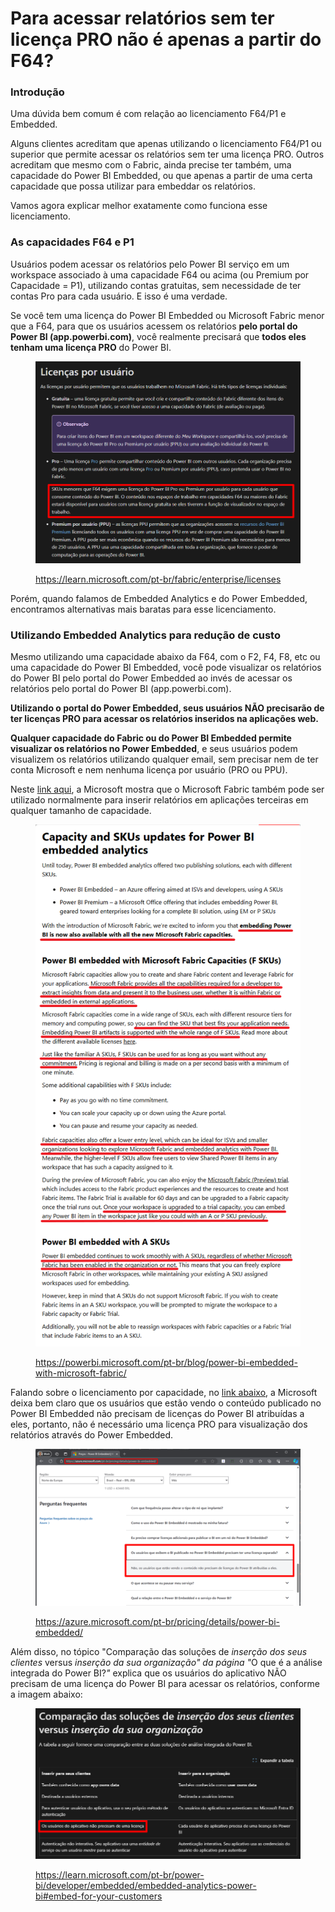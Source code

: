 # Para acessar relatórios sem ter licença PRO não é apenas a partir do F64?

### Introdução

Uma dúvida bem comum é com relação ao licenciamento F64/P1 e Embedded.

Alguns clientes acreditam que apenas utilizando o licenciamento F64/P1 ou superior que permite acessar os relatórios sem ter uma licença PRO. Outros acreditam que mesmo com o Fabric, ainda precise ter também, uma capacidade do Power BI Embedded, ou que apenas a partir de uma certa capacidade que possa utilizar para embeddar os relatórios.

Vamos agora explicar melhor exatamente como funciona esse licenciamento.



### As capacidades F64 e P1

Usuários podem acessar os relatórios pelo Power BI serviço em um workspace associado à uma capacidade F64 ou acima (ou Premium por Capacidade = P1), utilizando contas gratuitas, sem necessidade de ter contas Pro para cada usuário. E isso é uma verdade.

Se você tem uma licença do Power BI Embedded ou Microsoft Fabric menor que a F64, para que os usuários acessem os relatórios **pelo portal do Power BI (app.powerbi.com)**, você realmente precisará que **todos eles tenham uma licença PRO** do Power BI.

<figure><img src="../../.gitbook/assets/image (430).png" alt=""><figcaption><p><a href="https://learn.microsoft.com/pt-br/fabric/enterprise/licenses">https://learn.microsoft.com/pt-br/fabric/enterprise/licenses</a></p></figcaption></figure>

Porém, quando falamos de Embedded Analytics e do Power Embedded, encontramos alternativas mais baratas para esse licenciamento.



### Utilizando Embedded Analytics para redução de custo

Mesmo utilizando uma capacidade abaixo da F64, com o F2, F4, F8, etc ou uma capacidade do Power BI Embedded, você pode visualizar os relatórios do Power BI pelo portal do Power Embedded ao invés de acessar os relatórios pelo portal do Power BI (app.powerbi.com).

**Utilizando o portal do Power Embedded, seus usuários NÃO precisarão de ter licenças PRO para acessar os relatórios inseridos na aplicações web.**

**Qualquer capacidade do Fabric ou do Power BI Embedded permite visualizar os relatórios no Power Embedded**, e seus usuários podem visualizem os relatórios utilizando qualquer email, sem precisar nem de ter conta Microsoft e nem nenhuma licença por usuário (PRO ou PPU).

Neste [link aqui](https://powerbi.microsoft.com/pt-br/blog/power-bi-embedded-with-microsoft-fabric/), a Microsoft mostra que o Microsoft Fabric também pode ser utilizado normalmente para inserir relatórios em aplicações terceiras em qualquer tamanho de capacidade.

<figure><img src="../../.gitbook/assets/image (405).png" alt=""><figcaption><p><a href="https://powerbi.microsoft.com/pt-br/blog/power-bi-embedded-with-microsoft-fabric/">https://powerbi.microsoft.com/pt-br/blog/power-bi-embedded-with-microsoft-fabric/</a></p></figcaption></figure>



Falando sobre o licenciamento por capacidade, no [link abaixo](https://azure.microsoft.com/pt-br/pricing/details/power-bi-embedded/), a Microsoft deixa bem claro que os usuários que estão vendo o conteúdo publicado no Power BI Embedded não precisam de licenças do Power BI atribuídas a eles, portanto, não é necessário uma licença PRO para visualização dos relatórios através do Power Embedded.

<figure><img src="../../.gitbook/assets/image (1).png" alt=""><figcaption><p><a href="https://azure.microsoft.com/pt-br/pricing/details/power-bi-embedded/">https://azure.microsoft.com/pt-br/pricing/details/power-bi-embedded/</a></p></figcaption></figure>



Além disso, no tópico "Comparação das soluções de _inserção dos seus clientes_ versus _inserção da sua organização" da página "_&#x4F; que é a análise integrada do Power BI?_"_ explica que os usuários do aplicativo NÃO precisam de uma licença do Power BI para acessar os relatórios, conforme a imagem abaixo:

<figure><img src="../../.gitbook/assets/image (431).png" alt=""><figcaption><p><a href="https://learn.microsoft.com/pt-br/power-bi/developer/embedded/embedded-analytics-power-bi#embed-for-your-customers">https://learn.microsoft.com/pt-br/power-bi/developer/embedded/embedded-analytics-power-bi#embed-for-your-customers</a></p></figcaption></figure>

